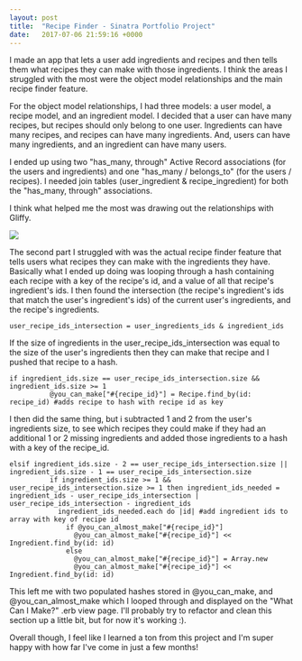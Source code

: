 ```yaml
---
layout: post
title:  "Recipe Finder - Sinatra Portfolio Project"
date:   2017-07-06 21:59:16 +0000
---
```



I made an app that lets a user add ingredients and recipes and then tells them what recipes they can make with those ingredients. I think the areas I struggled with the most were the object model relationships and the main recipe finder feature.

For the object model relationships, I had three models: a user model, a recipe model, and an ingredient model. I decided that a user can have many recipes, but recipes should only belong to one user. Ingredients can have many recipes, and recipes can have many ingredients. And, users can have many ingredients, and an ingredient can have many users.

I ended up using two "has_many, through" Active Record associations (for the users and ingredients) and one "has_many / belongs_to" (for the users / recipes). I needed join tables (user_ingredient & recipe_ingredient) for both the "has_many, through" associations.

I think what helped me the most was drawing out the relationships with Gliffy.

![](https://lh4.googleusercontent.com/yNT_RLh5kUNuVPC-aoraQDnDOiFDZNO2W5LeSzz-R06ijQHBFHspPbMw_RKmg8RvXKGtQI1rF9z-mBY=w2880-h1506)

The second part I struggled with was the actual recipe finder feature that tells users what recipes they can make with the ingredients they have. Basically what I ended up doing was looping through a hash containing each recipe with a key of the recipe's id, and a value of all that recipe's ingredient's ids. I then found the intersection (the recipe's ingredient's ids that match the user's ingredient's ids) of the current user's ingredients, and the recipe's ingredients.

```
user_recipe_ids_intersection = user_ingredients_ids & ingredient_ids
```

If the size of ingredients in the user_recipe_ids_intersection was equal to the size of the user's ingredients then they can make that recipe and I pushed that recipe to a hash.

```
if ingredient_ids.size == user_recipe_ids_intersection.size && ingredient_ids.size >= 1
          @you_can_make["#{recipe_id}"] = Recipe.find_by(id: recipe_id) #adds recipe to hash with recipe id as key
```

I then did the same thing, but i subtracted 1 and 2 from the user's ingredients size, to see which recipes they could make if they had an additional 1 or 2 missing ingredients and added those ingredients to a hash with a key of the recipe_id.

```
elsif ingredient_ids.size - 2 == user_recipe_ids_intersection.size || ingredient_ids.size - 1 == user_recipe_ids_intersection.size
          if ingredient_ids.size >= 1 && user_recipe_ids_intersection.size >= 1 then ingredient_ids_needed = ingredient_ids - user_recipe_ids_intersection | user_recipe_ids_intersection - ingredient_ids
            ingredient_ids_needed.each do |id| #add ingredient ids to array with key of recipe id
              if @you_can_almost_make["#{recipe_id}"]
                @you_can_almost_make["#{recipe_id}"] << Ingredient.find_by(id: id)
              else
                @you_can_almost_make["#{recipe_id}"] = Array.new
                @you_can_almost_make["#{recipe_id}"] << Ingredient.find_by(id: id)
```

This left me with two populated hashes stored in @you_can_make, and @you_can_almost_make which I looped through and displayed on the "What Can I Make?" .erb view page. I'll probably try to refactor and clean this section up a little bit, but for now it's working :).

Overall though, I feel like I learned a ton from this project and I'm super happy with how far I've come in just a few months!





